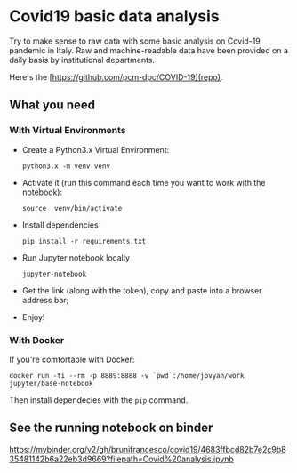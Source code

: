 # Covid19 basic data analysis

Try to make sense to raw data with some basic analysis on Covid-19 pandemic in Italy. 
Raw and machine-readable data have been provided on a daily basis by institutional departments.


Here's the [https://github.com/pcm-dpc/COVID-19](repo).

## What you need

### With Virtual Environments

- Create a Python3.x Virtual Environment:

	```
	python3.x -m venv venv
	```

- Activate it (run this command each time you want to work with the notebook):
	
	```
	source  venv/bin/activate
	```

- Install dependencies

	```
	pip install -r requirements.txt
	```

- Run Jupyter notebook locally
	
	```
	jupyter-notebook
	```

- Get the link (along with the token), copy and paste into a browser address bar;

- Enjoy!

### With Docker

If you're comfortable with Docker:
	
	
	docker run -ti --rm -p 8889:8888 -v `pwd`:/home/jovyan/work jupyter/base-notebook

Then install dependecies with the ```pip``` command.


## See the running notebook on binder

https://mybinder.org/v2/gh/brunifrancesco/covid19/4683ffbcd82b7e2c9b835481142b6a22eb3d9669?filepath=Covid%20analysis.ipynb

